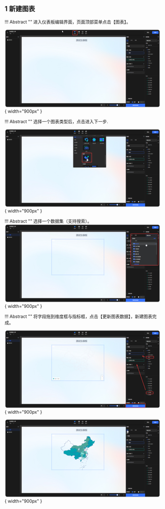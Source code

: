 ## 1 新建图表

!!! Abstract ""
    进入仪表板编辑界面，页面顶部菜单点击【图表】。

![添加视图](../../img/view_generation/2.0数据大屏点击图表组件.png){ width="900px" }

!!! Abstract ""
    选择一个图表类型后，点击进入下一步.

![添加视图](../../img/view_generation/2.0数据大屏选择图表.png){ width="900px" }

!!! Abstract ""
    选择一个数据集（支持搜索）。
![添加视图](../../img/view_generation/2.0数据大屏搜索选择数据集.png){ width="900px" }

!!! Abstract ""
    将字段拖到维度框与指标框，点击【更新图表数据】，新建图表完成。

![添加视图](../../img/view_generation/2.0数据大屏数据设计.png){ width="900px" }

![添加视图](../../img/view_generation/2.0数据大屏图表效果.png){ width="900px" }